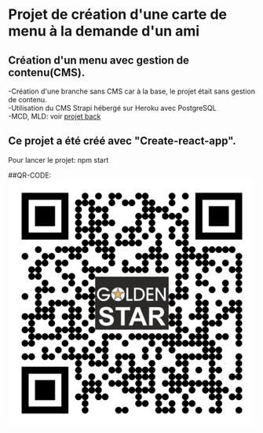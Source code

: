 # Projet de création d'une carte de menu à la demande d'un ami

## Création d'un menu avec gestion de contenu(CMS).

-Création d'une branche sans CMS car à la base, le projet était sans gestion de contenu.  
-Utilisation du CMS Strapi hébergé sur Heroku avec PostgreSQL  
-MCD, MLD: voir [projet back](https://github.com/david-tran-dev/golden-star-back)

## Ce projet a été créé avec "Create-react-app".

Pour lancer le projet: npm start

##QR-CODE:
![site url]('./../Qr-code/qr-code.png)


